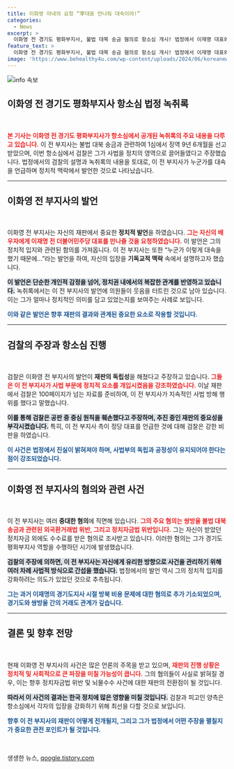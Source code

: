 ```yaml
---
title: 이화영 아내의 요청 “李대표 만나줘 대속이야!”
categories:
  - News
excerpt: >
  이화영 전 경기도 평화부지사, 불법 대북 송금 혐의로 항소심 개시! 법정에서 이재명 대표와의 만남을 언급하며 논란의 중심에 서있다. 검찰은 그의 사법 방해 행위를 비판하며 신속한 재판을 촉구하고 있다. 클릭해서 자세한 내용을 확인하세요!
feature_text: >
  이화영 전 경기도 평화부지사, 불법 대북 송금 혐의로 항소심 개시! 법정에서 이재명 대표와의 만남을 언급하며 논란의 중심에 서있다. 검찰은 그의 사법 방해 행위를 비판하며 신속한 재판을 촉구하고 있다. 클릭해서 자세한 내용을 확인하세요!
image: 'https://www.behealthy4u.com/wp-content/uploads/2024/06/koreanews.jpg'
---
```


<p><img src="https://www.behealthy4u.com/wp-content/uploads/2024/06/koreanews.jpg" alt="info 속보" /></p>

<h2 data-ke-size="size26">이화영 전 경기도 평화부지사 항소심 법정 녹취록</h2>

<p data-ke-size="size16">&nbsp;</p>

<p><span style="color: #ee2323;"><b>본 기사는 이화영 전 경기도 평화부지사가 항소심에서 공개된 녹취록의 주요 내용을 다루고 있습니다.</b></span> 이 전 부지사는 불법 대북 송금과 관련하여 1심에서 징역 9년 6개월을 선고받았으며, 이번 항소심에서 검찰은 그가 사법을 정치의 영역으로 끌어들였다고 주장했습니다. 법정에서의 검찰의 설명과 녹취록의 내용을 토대로, 이 전 부지사가 누군가를 대속을 언급하며 정치적 맥락에서 발언한 것으로 나타났습니다.</p>

<hr>

<h2 data-ke-size="size26">이화영 전 부지사의 발언</h2>

<p data-ke-size="size16">&nbsp;</p>

<p>이화영 전 부지사는 자신의 재판에서 중요한 <strong>정치적 발언</strong>을 하였습니다. <b><span style="color: #ee2323;">그는 자신의 배우자에게 이재명 전 더불어민주당 대표를 만나줄 것을 요청하였습니다.</span></b> 이 발언은 그의 정치적 입지와 관련된 함의를 가져옵니다. 이 전 부지사는 또한 “누군가 이렇게 대속을 했기 때문에…”라는 발언을 하여, 자신의 입장을 <strong>기독교적 맥락</strong> 속에서 설명하고자 했습니다.</p>

<p><b><span style="background-color: #21538527;">이 발언은 단순한 개인적 감정을 넘어, 정치권 내에서의 복잡한 관계를 반영하고 있습니다.</span></b> 녹취록에서는 이 전 부지사의 발언에 의원들이 웃음을 터트린 것으로 남아 있습니다. 이는 그가 얼마나 정치적인 의미를 담고 있었는지를 보여주는 사례로 보입니다.</p>

<p><b><span style="color: #1a5490;">이와 같은 발언은 향후 재판의 결과와 관계된 중요한 요소로 작용할 것입니다.</span></b></p>

<hr>

<h2 data-ke-size="size26">검찰의 주장과 항소심 진행</h2>

<p data-ke-size="size16">&nbsp;</p>

<p>검찰은 이화영 전 부지사의 발언이 <strong>재판의 독립성</strong>을 해쳤다고 주장하고 있습니다. <b><span style="color: #ee2323;">그들은 이 전 부지사가 사법 부문에 정치적 요소를 개입시켰음을 강조하였습니다.</span></b> 이날 재판에서 검찰은 100페이지가 넘는 자료를 준비하여, 이 전 부지사가 지속적인 사법 방해 행위를 했다고 말했습니다. </p>

<p><b><span style="background-color: #21538527;">이를 통해 검찰은 공판 중 중심 원칙을 훼손했다고 주장하며, 추진 중인 재판의 중요성을 부각시켰습니다.</span></b> 특히, 이 전 부지사 측이 정당 대표를 언급한 것에 대해 검찰은 강한 비판을 하였습니다.</p>

<p><b><span style="color: #1a5490;">이 사건은 법정에서 진실이 밝혀져야 하며, 사법부의 독립과 공정성이 유지되어야 한다는 점이 강조되었습니다.</span></b></p>

<hr>

<h2 data-ke-size="size26">이화영 전 부지사의 혐의와 관련 사건</h2>

<p data-ke-size="size16">&nbsp;</p>

<p>이 전 부지사는 여러 <strong>중대한 혐의</strong>에 직면해 있습니다. <b><span style="color: #ee2323;">그의 주요 혐의는 쌍방울 불법 대북 송금과 관련된 외국환거래법 위반, 그리고 정치자금법 위반입니다.</span></b> 그는 자신이 받았던 정치자금 외에도 수수료를 받은 혐의로 조사받고 있습니다. 이러한 혐의는 그가 경기도 평화부지사 역할을 수행하던 시기에 발생했습니다.</p>

<p><b><span style="background-color: #21538527;">검찰의 주장에 의하면, 이 전 부지사는 자신에게 유리한 방향으로 사건을 관리하기 위해 여러 차례 사법적 방식으로 간섭을 했습니다.</span></b> 법정에서의 발언 역시 그의 정치적 입지를 강화하려는 의도가 있었던 것으로 추측됩니다.</p>

<p><b><span style="color: #1a5490;">그는 과거 이재명의 경기도지사 시절 방북 비용 문제에 대한 혐의로 추가 기소되었으며, 경기도와 쌍방울 간의 거래도 관계가 깊습니다.</span></b></p>

<hr>

<h2 data-ke-size="size26">결론 및 향후 전망</h2>

<p data-ke-size="size16">&nbsp;</p>

<p>현재 이화영 전 부지사의 사건은 많은 언론의 주목을 받고 있으며, <b><span style="color: #ee2323;">재판의 진행 상황은 정치적 및 사회적으로 큰 파장을 미칠 가능성이 큽니다.</span></b> 그의 혐의들이 사실로 밝혀질 경우, 이는 향후 정치자금법 위반 및 뇌물수수 사건에 대한 재판의 전환점이 될 것입니다. </p>

<p><b><span style="background-color: #21538527;">따라서 이 사건의 결과는 한국 정치에 많은 영향을 미칠 것입니다.</span></b> 검찰과 피고인 양측은 항소심에서 각자의 입장을 강화하기 위해 최선을 다할 것으로 보입니다.</p>

<p><b><span style="color: #1a5490;">향후 이 전 부지사의 재판이 어떻게 전개될지, 그리고 그가 법정에서 어떤 주장을 펼칠지가 중요한 관전 포인트가 될 것입니다.</span></b></p>

<p data-ke-size="size16">&nbsp;</p>
생생한 뉴스, <a href="https://qoogle.tistory.com" rel="dofollow">qoogle.tistory.com</a>


